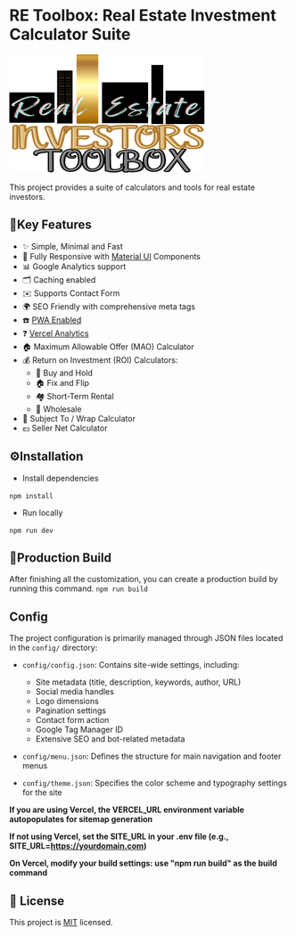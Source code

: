 # RE Toolbox: Real Estate Investment Calculator Suite

![RE Toolbox Banner](https://github.com/CryptoSpaceStudios/REToolbox/blob/main/public/images/banner-top.svg)

This project provides a suite of calculators and tools for real estate investors.

## 🔑Key Features

- ✨ Simple, Minimal and Fast
- 📱 Fully Responsive with [Material UI](https://mui.com/) Components
- 📊 Google Analytics support
- 🗂️ Caching enabled
- ✉️ Supports Contact Form
- 🌍 SEO Friendly with comprehensive meta tags
- ☎️ [PWA Enabled](https://developer.mozilla.org/en-US/docs/Web/Progressive_web_apps)
- ❓ [Vercel Analytics](https://vercel.com/analytics)
- 🏠 Maximum Allowable Offer (MAO) Calculator
- 💰 Return on Investment (ROI) Calculators:
  - 🏡 Buy and Hold
  - 🏠 Fix and Flip
  - 🏘️ Short-Term Rental
  - 🏡 Wholesale
- 📝 Subject To / Wrap Calculator
- 💵 Seller Net Calculator


## ⚙️Installation

* Install dependencies

`npm install`

* Run locally

`npm run dev`

## 🔨Production Build

After finishing all the customization, you can create a production build by running this command.
`npm run build`



## Config

The project configuration is primarily managed through JSON files located in the `config/` directory:

- `config/config.json`: Contains site-wide settings, including:
  - Site metadata (title, description, keywords, author, URL)
  - Social media handles
  - Logo dimensions
  - Pagination settings
  - Contact form action
  - Google Tag Manager ID
  - Extensive SEO and bot-related metadata

- `config/menu.json`: Defines the structure for main navigation and footer menus

- `config/theme.json`: Specifies the color scheme and typography settings for the site



**If you are using Vercel, the VERCEL_URL environment variable autopopulates for sitemap generation**

**If not using Vercel, set the SITE_URL in your .env file (e.g., SITE_URL=https://yourdomain.com)**

**On Vercel, modify your build settings: use "npm run build" as the build command**



## 📝 License

This project is [MIT](https://opensource.org/licenses/MIT) licensed.
